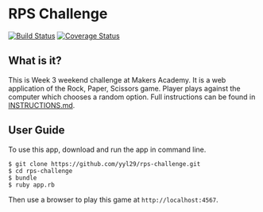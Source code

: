 RPS Challenge
==============
[![Build Status](https://travis-ci.org/yyl29/rps-challenge.svg?branch=master)](https://travis-ci.org/yyl29/rps-challenge) [![Coverage Status](https://coveralls.io/repos/github/yyl29/rps-challenge/badge.svg?branch=master)](https://coveralls.io/github/yyl29/rps-challenge?branch=master)

What is it?
-----------

This is Week 3 weekend challenge at Makers Academy. It is a web application of the Rock, Paper, Scissors game. Player plays against the computer which chooses a random option. Full instructions can be found in [INSTRUCTIONS.md](https://github.com/yyl29/rps-challenge/blob/master/INSTRUCTIONS.md).

User Guide
----------

To use this app, download and run the app in command line.

```
$ git clone https://github.com/yyl29/rps-challenge.git
$ cd rps-challenge
$ bundle
$ ruby app.rb
```

Then use a browser to play this game at `http://localhost:4567`.